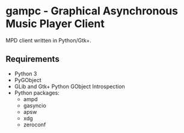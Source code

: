# gampc - Graphical Asynchronous Music Player Client

MPD client written in Python/Gtk+.

## Requirements

- Python 3
- PyGObject
- GLib and Gtk+ Python GObject Introspection
- Python packages:
  * ampd
  * gasyncio
  * apsw
  * xdg
  * zeroconf
